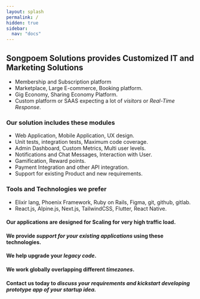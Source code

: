 ```yaml
---
layout: splash
permalink: /
hidden: true
sidebar:
  nav: "docs"
---
```


## Songpoem Solutions provides **Customized IT and Marketing Solutions**
- Membership and Subscription platform
- Marketplace, Large E-commerce, Booking platform.
- Gig Economy, Sharing Economy Platform.
- Custom platform or SAAS expecting a lot of *visitors* or *Real-Time Response*.

### Our solution includes these modules
- Web Application, Mobile Application, UX design.
- Unit tests, integration tests, Maximum code coverage.
- Admin Dashboard, Custom Metrics, Multi user levels.
- Notifications and Chat Messages, Interaction with User.
- Gamification, Reward points.
- Payment Integration and other API integration.
- Support for existing Product and new requirements.

### Tools and Technologies we prefer
- Elixir lang, Phoenix Framework, Ruby on Rails, Figma, git, github, gitlab.
- React.js, Alpine.js, Next.js, TailwindCSS, Flutter, React Native.

#### Our applications are designed for Scaling for very high traffic load. 
#### We provide *support for your existing applications* using these technologies.
#### We help upgrade your *legacy code*.
#### We work globally overlapping different *timezones*.
#### Contact us today to _discuss your requirements and kickstart developing prototype app of your startup idea._